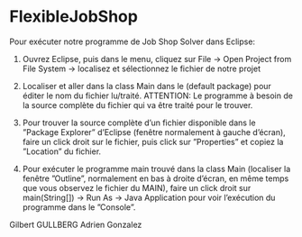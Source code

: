 # FlexibleJobShop
Pour exécuter notre programme de Job Shop Solver dans Eclipse:

1. Ouvrez Eclipse, puis dans le menu, cliquez sur File -> Open Project from File System -> localisez et sélectionnez le fichier de notre projet

2. Localiser et aller dans la class Main dans le (default package) pour éditer le nom du fichier lu/traité. ATTENTION: Le programme à besoin de la source complète du fichier qui va être traité pour le trouver.

3. Pour trouver la source complète d’un fichier disponible dans le ”Package Explorer” d’Eclipse (fenêtre normalement à gauche d’écran), faire un click droit sur le fichier, puis click sur ”Properties” et copiez la ”Location” du fichier.

4. Pour exécuter le programme main trouvé dans la class Main (localiser la fenêtre ”Outline”, normalement en bas à droite d’écran, en même temps que vous observez le fichier du MAIN), faire un click droit sur main(String[]) -> Run As -> Java Application pour voir l’exécution du programme dans le ”Console”.

Gilbert GULLBERG
Adrien Gonzalez
